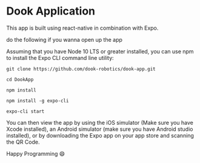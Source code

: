# Dook Application

This app is built using react-native in combination with Expo.

do the following if you wanna open up the app

Assuming that you have Node 10 LTS or greater installed, you can use npm to install the Expo CLI command line utility: <br/>

`git clone https://github.com/dook-robotics/dook-app.git` <br/>


`cd DookApp` <br/>

`npm install` <br/>

`npm install -g expo-cli` <br/>

`expo-cli start` <br/>

You can then view the app by using the iOS simulator (Make sure you have Xcode installed), an Android simulator (make sure you have Android studio installed), or by downloading the Expo app on your app store and scanning the QR Code. <br/>

Happy Programming :smile:
